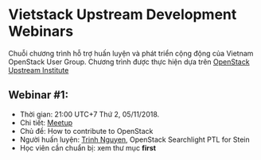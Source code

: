 # Vietstack Upstream Development Webinars
Chuỗi chương trình hỗ trợ huấn luyện và phát triển cộng động của Vietnam OpenStack User Group. Chương trình
được thực hiện dựa trên [OpenStack Upstream Institute](https://docs.openstack.org/upstream-training/)

## Webinar #1:
  * Thời gian: 21:00 UTC+7 Thứ 2, 05/11/2018.
  * Chi tiết: [Meetup](https://www.meetup.com/VietOpenStack/events/hpcglqyxpbhb)
  * Chủ đề: How to contribute to OpenStack
  * Người huấn luyện: [Trinh Nguyen](dangtrinhnt@gmail.com), OpenStack Searchlight PTL for Stein 
  * Học viên cần chuẩn bị: xem thư mục **first**

